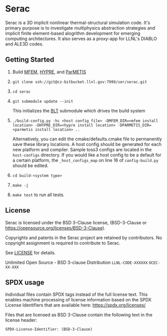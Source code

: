 Serac
====

Serac is a 3D implicit nonlinear thermal-structural simulation code. It's primary purpose is to investigate multiphysics abstraction strategies and implicit finite element-based alogrithm development for emerging computing architectures. It also serves as a proxy-app for LLNL's DIABLO and ALE3D codes.

Getting Started
------
1. Build [MFEM](https://github.com/mfem/mfem/), [HYPRE](https://github.com/LLNL/hypre), and [ParMETIS](http://glaros.dtc.umn.edu/gkhome/metis/parmetis/overview)
2. `git clone ssh://git@cz-bitbucket.llnl.gov:7999/ser/serac.git`
3. `cd serac`
4. `git submodule update --init`

   This initializes the [BLT](https://github.com/LLNL/blt) submodule which drives the build system
5. `./build-config.py -hc <host config file> -DMFEM_DIR=<mfem install location> -DHYPRE_DIR=<hypre install location> -DPARMETIS_DIR=<parmetis install location> ..`

    Alternatively, you can edit the cmake/defaults.cmake file to permanently save these library locations. A host config should be generated for each new platform and compiler. Sample toss3 configs are located in the `host-configs` directory. If you would like a host config to be a default for a certain platform, the `_host_configs_map` on line 16 of `config-build.py` should be edited.
6. `cd build-<system type>`
8. `make -j`
9. `make test` to run all tests.

License
-------

Serac is licensed under the BSD 3-Clause license,
(BSD-3-Clause or https://opensource.org/licenses/BSD-3-Clause).

Copyrights and patents in the Serac project are retained by contributors.
No copyright assignment is required to contribute to Serac.

See [LICENSE](./LICENSE) for details.

Unlimited Open Source - BSD 3-clause Distribution
`LLNL-CODE-XXXXXX`  `OCEC-XX-XXX`

SPDX usage
------------

Individual files contain SPDX tags instead of the full license text.
This enables machine processing of license information based on the SPDX
License Identifiers that are available here: https://spdx.org/licenses/

Files that are licensed as BSD 3-Clause contain the following
text in the license header:

    SPDX-License-Identifier: (BSD-3-Clause)
